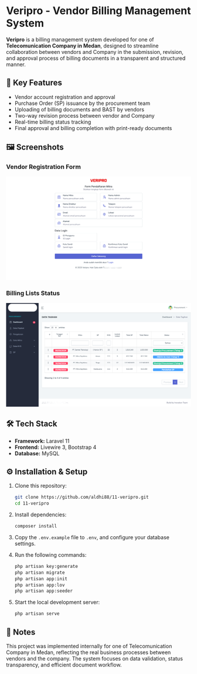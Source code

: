 # Veripro - Vendor Billing Management System

**Veripro** is a billing management system developed for one of **Telecomunication Company in Medan**, designed to streamline collaboration between vendors and Company in the submission, revision, and approval process of billing documents in a transparent and structured manner.

## 🚀 Key Features

- Vendor account registration and approval
- Purchase Order (SP) issuance by the procurement team
- Uploading of billing documents and BAST by vendors
- Two-way revision process between vendor and Company
- Real-time billing status tracking
- Final approval and billing completion with print-ready documents

## 🖼️ Screenshots

### Vendor Registration Form
![Dashboard Admin](screenshots/register.png)

### Billing Lists Status
![Upload Tagihan](screenshots/status_tagihan.png)

## 🛠️ Tech Stack

- **Framework:** Laravel 11  
- **Frontend:** Livewire 3, Bootstrap 4  
- **Database:** MySQL

## ⚙️ Installation & Setup

1. Clone this repository:
   ```bash
   git clone https://github.com/aldhi88/11-veripro.git
   cd 11-veripro
   ```

2. Install dependencies:
   ```bash
   composer install
   ```

3. Copy the `.env.example` file to `.env`, and configure your database settings.

4. Run the following commands:
   ```bash
   php artisan key:generate
   php artisan migrate
   php artisan app:init
   php artisan app:lov
   php artisan app:seeder
   ```

5. Start the local development server:
   ```bash
   php artisan serve
   ```

## 📄 Notes

This project was implemented internally for one of Telecomunication Company in Medan, reflecting the real business processes between vendors and the company. The system focuses on data validation, status transparency, and efficient document workflow.
